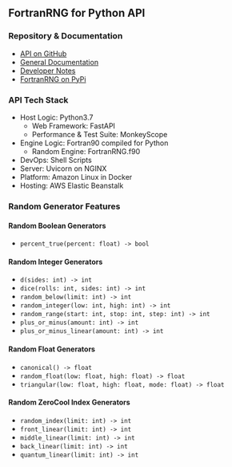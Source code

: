 ## FortranRNG for Python API

### Repository & Documentation
- [API on GitHub](https://github.com/BrokenShell/FortranRNG-API)
- [General Documentation](https://github.com/BrokenShell/FortranRNG-API/blob/main/README.md)
- [Developer Notes](https://github.com/BrokenShell/FortranRNG-API/blob/main/NOTES.md)
- [FortranRNG on PyPi](https://pypi.org/project/FortranRNG)

### API Tech Stack
- Host Logic: Python3.7
  - Web Framework: FastAPI
  - Performance & Test Suite: MonkeyScope
- Engine Logic: Fortran90 compiled for Python
  - Random Engine: FortranRNG.f90
- DevOps: Shell Scripts
- Server: Uvicorn on NGINX
- Platform: Amazon Linux in Docker
- Hosting: AWS Elastic Beanstalk

### Random Generator Features

#### Random Boolean Generators
- `percent_true(percent: float) -> bool`

#### Random Integer Generators
- `d(sides: int) -> int`
- `dice(rolls: int, sides: int) -> int`
- `random_below(limit: int) -> int`
- `random_integer(low: int, high: int) -> int`
- `random_range(start: int, stop: int, step: int) -> int`
- `plus_or_minus(amount: int) -> int`
- `plus_or_minus_linear(amount: int) -> int`

#### Random Float Generators
- `canonical() -> float`
- `random_float(low: float, high: float) -> float`
- `triangular(low: float, high: float, mode: float) -> float`

#### Random ZeroCool Index Generators
- `random_index(limit: int) -> int`
- `front_linear(limit: int) -> int`
- `middle_linear(limit: int) -> int`
- `back_linear(limit: int) -> int`
- `quantum_linear(limit: int) -> int`
